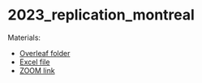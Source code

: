 # 2023_replication_montreal

Materials: 
- [Overleaf folder](https://www.overleaf.com/7998363151bbydtfnhnbft)
- [Excel file](https://eui1-my.sharepoint.com/:x:/g/personal/pau_grau_eui_eu/ETBw59lIziVLpgjgtrjTjpMB3q3eoqpuMLjqKJOTZpCSlQ?e=A2mEfg)
- [ZOOM link](https://authgr.zoom.us/j/96475607120?pwd=Z0lTdEJZMHRHYmZBdVp0VS9tNnc5QT09)
